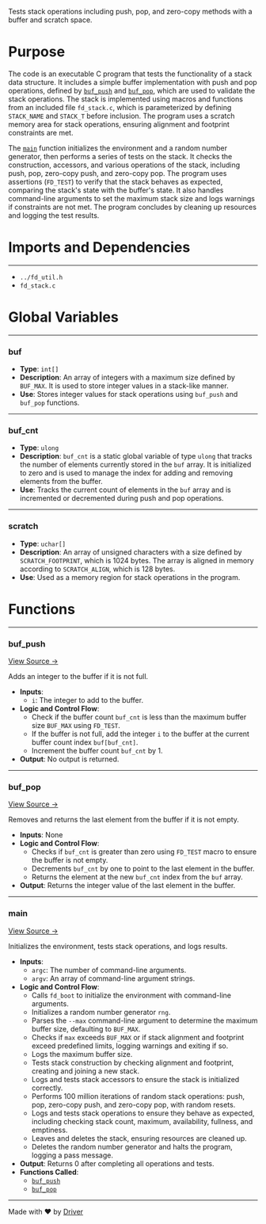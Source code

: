 <!--------------------------------------------------------------------------------->
<!-- IMPORTANT: This file is auto-generated by Driver (https://driver.ai). -------->
<!-- Manual edits may be overwritten on future commits. --------------------------->
<!--------------------------------------------------------------------------------->

Tests stack operations including push, pop, and zero-copy methods with a buffer and scratch space.

# Purpose
The code is an executable C program that tests the functionality of a stack data structure. It includes a simple buffer implementation with push and pop operations, defined by [`buf_push`](<#buf_push>) and [`buf_pop`](<#buf_pop>), which are used to validate the stack operations. The stack is implemented using macros and functions from an included file `fd_stack.c`, which is parameterized by defining `STACK_NAME` and `STACK_T` before inclusion. The program uses a scratch memory area for stack operations, ensuring alignment and footprint constraints are met.

The [`main`](<#main>) function initializes the environment and a random number generator, then performs a series of tests on the stack. It checks the construction, accessors, and various operations of the stack, including push, pop, zero-copy push, and zero-copy pop. The program uses assertions (`FD_TEST`) to verify that the stack behaves as expected, comparing the stack's state with the buffer's state. It also handles command-line arguments to set the maximum stack size and logs warnings if constraints are not met. The program concludes by cleaning up resources and logging the test results.
# Imports and Dependencies

---
- `../fd_util.h`
- `fd_stack.c`


# Global Variables

---
### buf
- **Type**: ``int[]``
- **Description**: An array of integers with a maximum size defined by `BUF_MAX`. It is used to store integer values in a stack-like manner.
- **Use**: Stores integer values for stack operations using `buf_push` and `buf_pop` functions.


---
### buf\_cnt
- **Type**: ``ulong``
- **Description**: `buf_cnt` is a static global variable of type `ulong` that tracks the number of elements currently stored in the `buf` array. It is initialized to zero and is used to manage the index for adding and removing elements from the buffer.
- **Use**: Tracks the current count of elements in the `buf` array and is incremented or decremented during push and pop operations.


---
### scratch
- **Type**: ``uchar[]``
- **Description**: An array of unsigned characters with a size defined by `SCRATCH_FOOTPRINT`, which is 1024 bytes. The array is aligned in memory according to `SCRATCH_ALIGN`, which is 128 bytes.
- **Use**: Used as a memory region for stack operations in the program.


# Functions

---
### buf\_push<!-- {{#callable:buf_push}} -->
[View Source →](<../../../../../src/util/tmpl/test_stack.c#L6>)

Adds an integer to the buffer if it is not full.
- **Inputs**:
    - `i`: The integer to add to the buffer.
- **Logic and Control Flow**:
    - Check if the buffer count `buf_cnt` is less than the maximum buffer size `BUF_MAX` using `FD_TEST`.
    - If the buffer is not full, add the integer `i` to the buffer at the current buffer count index `buf[buf_cnt]`.
    - Increment the buffer count `buf_cnt` by 1.
- **Output**: No output is returned.


---
### buf\_pop<!-- {{#callable:buf_pop}} -->
[View Source →](<../../../../../src/util/tmpl/test_stack.c#L7>)

Removes and returns the last element from the buffer if it is not empty.
- **Inputs**: None
- **Logic and Control Flow**:
    - Checks if `buf_cnt` is greater than zero using `FD_TEST` macro to ensure the buffer is not empty.
    - Decrements `buf_cnt` by one to point to the last element in the buffer.
    - Returns the element at the new `buf_cnt` index from the `buf` array.
- **Output**: Returns the integer value of the last element in the buffer.


---
### main<!-- {{#callable:main}} -->
[View Source →](<../../../../../src/util/tmpl/test_stack.c#L15>)

Initializes the environment, tests stack operations, and logs results.
- **Inputs**:
    - `argc`: The number of command-line arguments.
    - `argv`: An array of command-line argument strings.
- **Logic and Control Flow**:
    - Calls `fd_boot` to initialize the environment with command-line arguments.
    - Initializes a random number generator `rng`.
    - Parses the `--max` command-line argument to determine the maximum buffer size, defaulting to `BUF_MAX`.
    - Checks if `max` exceeds `BUF_MAX` or if stack alignment and footprint exceed predefined limits, logging warnings and exiting if so.
    - Logs the maximum buffer size.
    - Tests stack construction by checking alignment and footprint, creating and joining a new stack.
    - Logs and tests stack accessors to ensure the stack is initialized correctly.
    - Performs 100 million iterations of random stack operations: push, pop, zero-copy push, and zero-copy pop, with random resets.
    - Logs and tests stack operations to ensure they behave as expected, including checking stack count, maximum, availability, fullness, and emptiness.
    - Leaves and deletes the stack, ensuring resources are cleaned up.
    - Deletes the random number generator and halts the program, logging a pass message.
- **Output**: Returns 0 after completing all operations and tests.
- **Functions Called**:
    - [`buf_push`](<#buf_push>)
    - [`buf_pop`](<#buf_pop>)



---
Made with ❤️ by [Driver](https://www.driver.ai/)